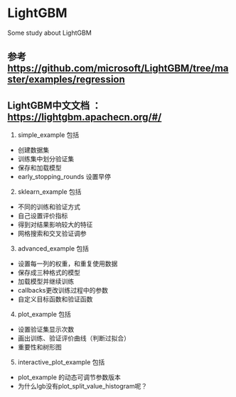# LightGBM
Some study about LightGBM


## 参考  https://github.com/microsoft/LightGBM/tree/master/examples/regression
## LightGBM中文文档  ： https://lightgbm.apachecn.org/#/
1. simple_example 包括

- 创建数据集
- 训练集中划分验证集
- 保存和加载模型
- early_stopping_rounds 设置早停

2. sklearn_example 包括

- 不同的训练和验证方式
- 自己设置评价指标
- 得到对结果影响较大的特征
- 网格搜索和交叉验证调参

3. advanced_example 包括

- 设置每一列的权重，和重复使用数据
- 保存成三种格式的模型
- 加载模型并继续训练
- callbacks更改训练过程中的参数
- 自定义目标函数和验证函数

4. plot_example 包括

- 设置验证集显示次数
- 画出训练、验证评价曲线（判断过拟合）
- 重要性和树形图

5. interactive_plot_example 包括
- plot_example 的动态可调节参数版本
- 为什么lgb没有plot_split_value_histogram呢？
